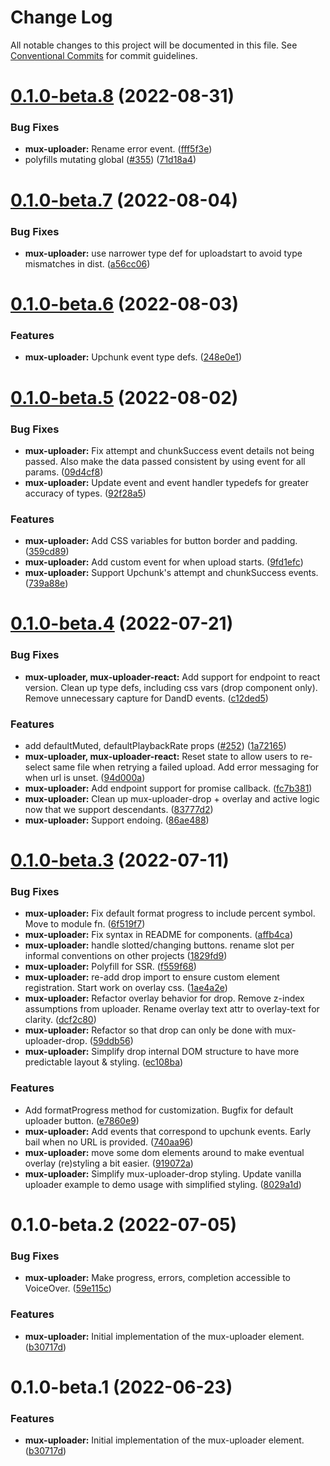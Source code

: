 # Change Log

All notable changes to this project will be documented in this file.
See [Conventional Commits](https://conventionalcommits.org) for commit guidelines.

# [0.1.0-beta.8](https://github.com/muxinc/elements/compare/@mux/mux-uploader@0.1.0-beta.7...@mux/mux-uploader@0.1.0-beta.8) (2022-08-31)

### Bug Fixes

- **mux-uploader:** Rename error event. ([fff5f3e](https://github.com/muxinc/elements/commit/fff5f3e577749eebcc22c72b25cbe433e4f8ed2d))
- polyfills mutating global ([#355](https://github.com/muxinc/elements/issues/355)) ([71d18a4](https://github.com/muxinc/elements/commit/71d18a427f0171bb214a0df7c1425d3d1bddc47a))

# [0.1.0-beta.7](https://github.com/muxinc/elements/compare/@mux/mux-uploader@0.1.0-beta.6...@mux/mux-uploader@0.1.0-beta.7) (2022-08-04)

### Bug Fixes

- **mux-uploader:** use narrower type def for uploadstart to avoid type mismatches in dist. ([a56cc06](https://github.com/muxinc/elements/commit/a56cc0609b1051513f5df3eb7e9cb21410fc7bb5))

# [0.1.0-beta.6](https://github.com/muxinc/elements/compare/@mux/mux-uploader@0.1.0-beta.5...@mux/mux-uploader@0.1.0-beta.6) (2022-08-03)

### Features

- **mux-uploader:** Upchunk event type defs. ([248e0e1](https://github.com/muxinc/elements/commit/248e0e1a9edf648113fd6bc7bdf6505c7df8cc4b))

# [0.1.0-beta.5](https://github.com/muxinc/elements/compare/@mux/mux-uploader@0.1.0-beta.4...@mux/mux-uploader@0.1.0-beta.5) (2022-08-02)

### Bug Fixes

- **mux-uploader:** Fix attempt and chunkSuccess event details not being passed. Also make the data passed consistent by using event for all params. ([09d4cf8](https://github.com/muxinc/elements/commit/09d4cf8e22d8de919e175d039c5f0eb9a42b2591))
- **mux-uploader:** Update event and event handler typedefs for greater accuracy of types. ([92f28a5](https://github.com/muxinc/elements/commit/92f28a5828ea3c046fa5a1aa711a038a7444f0dc))

### Features

- **mux-uploader:** Add CSS variables for button border and padding. ([359cd89](https://github.com/muxinc/elements/commit/359cd89472781fc41e33e95574c0d9c845b1d081))
- **mux-uploader:** Add custom event for when upload starts. ([9fd1efc](https://github.com/muxinc/elements/commit/9fd1efc943bcb60efdb51b455d5b9642af86b920))
- **mux-uploader:** Support Upchunk's attempt and chunkSuccess events. ([739a88e](https://github.com/muxinc/elements/commit/739a88e5eda697b8344ef14e3a20b1bef19e1a41))

# [0.1.0-beta.4](https://github.com/muxinc/elements/compare/@mux/mux-uploader@0.1.0-beta.3...@mux/mux-uploader@0.1.0-beta.4) (2022-07-21)

### Bug Fixes

- **mux-uploader, mux-uploader-react:** Add support for endpoint to react version. Clean up type defs, including css vars (drop component only). Remove unnecessary capture for DandD events. ([c12ded5](https://github.com/muxinc/elements/commit/c12ded5188a3d97d48dc335a98d8537b6fa57443))

### Features

- add defaultMuted, defaultPlaybackRate props ([#252](https://github.com/muxinc/elements/issues/252)) ([1a72165](https://github.com/muxinc/elements/commit/1a7216545cba27b34bc743cf5dd6225d4dcae738))
- **mux-uploader, mux-uploader-react:** Reset state to allow users to re-select same file when retrying a failed upload. Add error messaging for when url is unset. ([94d000a](https://github.com/muxinc/elements/commit/94d000a396f9a10406bd6959e8aec3cb96c7e775))
- **mux-uploader:** Add endpoint support for promise callback. ([fc7b381](https://github.com/muxinc/elements/commit/fc7b38171337401f6c0ef8be2fa4e741a0e7a3fd))
- **mux-uploader:** Clean up mux-uploader-drop + overlay and active logic now that we support descendants. ([83777d2](https://github.com/muxinc/elements/commit/83777d24f1b024b7eba83c98c7a8eb20f9db59e6))
- **mux-uploader:** Support endoing. ([86ae488](https://github.com/muxinc/elements/commit/86ae488dd22dbd1b7c773d3e13ce9cb99605d0f5))

# [0.1.0-beta.3](https://github.com/muxinc/elements/compare/@mux/mux-uploader@0.1.0-beta.2...@mux/mux-uploader@0.1.0-beta.3) (2022-07-11)

### Bug Fixes

- **mux-uploader:** Fix default format progress to include percent symbol. Move to module fn. ([6f519f7](https://github.com/muxinc/elements/commit/6f519f7335c62b031781d9d68de4aadab39b2089))
- **mux-uploader:** Fix syntax in README for components. ([affb4ca](https://github.com/muxinc/elements/commit/affb4ca365f7a9410d03b9d4bfe69eac3d40dca3))
- **mux-uploader:** handle slotted/changing buttons. rename slot per informal conventions on other projects ([1829fd9](https://github.com/muxinc/elements/commit/1829fd9817976750797cae4de0054d0e165bb269))
- **mux-uploader:** Polyfill for SSR. ([f559f68](https://github.com/muxinc/elements/commit/f559f68b3f3746d74155a3db919521aa864a7321))
- **mux-uploader:** re-add drop import to ensure custom element registration. Start work on overlay css. ([1ae4a2e](https://github.com/muxinc/elements/commit/1ae4a2e3e83467fa97fe86aadfe9fbeed09981c5))
- **mux-uploader:** Refactor overlay behavior for drop. Remove z-index assumptions from uploader. Rename overlay text attr to overlay-text for clarity. ([dcf2c80](https://github.com/muxinc/elements/commit/dcf2c8052581e8174bed59a01a1ca30a7780fa93))
- **mux-uploader:** Refactor so that drop can only be done with mux-uploader-drop. ([59ddb56](https://github.com/muxinc/elements/commit/59ddb56f22a59b8ba8d4f83cab5653097781bd16))
- **mux-uploader:** Simplify drop internal DOM structure to have more predictable layout & styling. ([ec108ba](https://github.com/muxinc/elements/commit/ec108bae3c047b35c7316b350ee69d8dc2beffd7))

### Features

- Add formatProgress method for customization. Bugfix for default uploader button. ([e7860e9](https://github.com/muxinc/elements/commit/e7860e910df648355f1a18c51d248e088f7d3221))
- **mux-uploader:** Add events that correspond to upchunk events. Early bail when no URL is provided. ([740aa96](https://github.com/muxinc/elements/commit/740aa96455c910f16c88b440dc78f8321a3c3d44))
- **mux-uploader:** move some dom elements around to make eventual overlay (re)styling a bit easier. ([919072a](https://github.com/muxinc/elements/commit/919072a8ba0788c4f154684415db21ec37d2e5df))
- **mux-uploader:** Simplify mux-uploader-drop styling. Update vanilla uploader example to demo usage with simplified styling. ([8029a1d](https://github.com/muxinc/elements/commit/8029a1d48cf9a1651b26d7a4740abb4d0ef182a4))

# 0.1.0-beta.2 (2022-07-05)

### Bug Fixes

- **mux-uploader:** Make progress, errors, completion accessible to VoiceOver. ([59e115c](https://github.com/muxinc/elements/commit/59e115c8bd5fd79d920343b238817bfbbdfd2c55))

### Features

- **mux-uploader:** Initial implementation of the mux-uploader element. ([b30717d](https://github.com/muxinc/elements/commit/b30717d41c0b2cc9c564bec681bd7ca109b1ce27))

# 0.1.0-beta.1 (2022-06-23)

### Features

- **mux-uploader:** Initial implementation of the mux-uploader element. ([b30717d](https://github.com/muxinc/elements/commit/b30717d41c0b2cc9c564bec681bd7ca109b1ce27))
